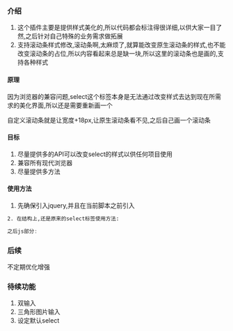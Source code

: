 ### 介绍 
1. 这个插件主要是提供样式美化的,所以代码都会标注得很详细,以供大家一目了然,之后针对自己特殊的业务需求做拓展 
2. 支持滚动条样式修改,滚动条啊,太麻烦了,就算能改变原生滚动条的样式,也不能改变滚动条的占位,所以内容看起来总是缺一块,所以这里的滚动条也是画的,支持各种样式
#### 原理
因为浏览器的兼容问题,select这个标签本身是无法通过改变样式去达到现在所需求的美化界面,所以还是需要重新画一个

自定义滚动条就是让宽度+18px,让原生滚动条看不见,之后自己画一个滚动条
#### 目标 
1. 尽量提供多的API可以改变select的样式以供任何项目使用 
2. 兼容所有现代浏览器 
3. 尽量提供多方法 

#### 使用方法 
1. 先确保引入jquery,并且在当前脚本之前引入
```html
2. 在结构上,还是原来的select标签使用方法:

``` 

```javascript
之后js部分:

``` 
### 后续
不定期优化增强


### 待续功能
1. 双输入
2. 三角形图片输入
3. 设定默认select
